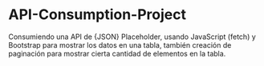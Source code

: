 # API-Consumption-Project

Consumiendo una API de {JSON} Placeholder, usando JavaScript (fetch) y Bootstrap para mostrar los datos en una tabla, también creación de paginación para mostrar cierta cantidad de elementos en la tabla.

